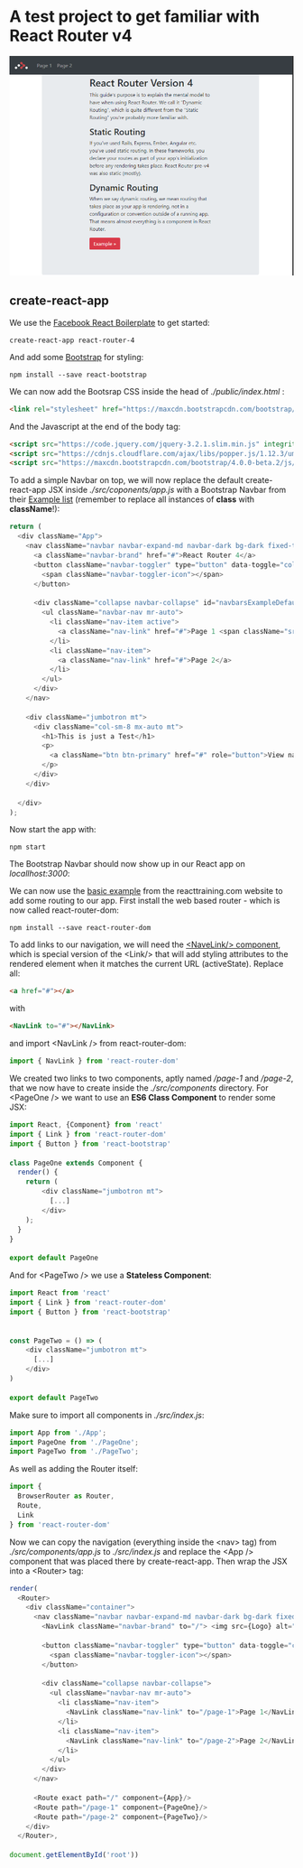 # A test project to get familiar with React Router v4


![](./rr4.png)


## create-react-app

We use the [Facebook React Boilerplate](https://github.com/facebookincubator/create-react-app) to get started:

```
create-react-app react-router-4
```

And add some [Bootstrap](https://react-bootstrap.github.io/getting-started.html) for styling:

```
npm install --save react-bootstrap
```

We can now add the Bootsrap CSS inside the head of _./public/index.html_ :

```html
<link rel="stylesheet" href="https://maxcdn.bootstrapcdn.com/bootstrap/4.0.0-beta.2/css/bootstrap.min.css" integrity="sha384-PsH8R72JQ3SOdhVi3uxftmaW6Vc51MKb0q5P2rRUpPvrszuE4W1povHYgTpBfshb" crossorigin="anonymous">
```

And the Javascript at the end of the body tag:

```html
<script src="https://code.jquery.com/jquery-3.2.1.slim.min.js" integrity="sha384-KJ3o2DKtIkvYIK3UENzmM7KCkRr/rE9/Qpg6aAZGJwFDMVNA/GpGFF93hXpG5KkN" crossorigin="anonymous"></script>
<script src="https://cdnjs.cloudflare.com/ajax/libs/popper.js/1.12.3/umd/popper.min.js" integrity="sha384-vFJXuSJphROIrBnz7yo7oB41mKfc8JzQZiCq4NCceLEaO4IHwicKwpJf9c9IpFgh" crossorigin="anonymous"></script>
<script src="https://maxcdn.bootstrapcdn.com/bootstrap/4.0.0-beta.2/js/bootstrap.min.js" integrity="sha384-alpBpkh1PFOepccYVYDB4do5UnbKysX5WZXm3XxPqe5iKTfUKjNkCk9SaVuEZflJ" crossorigin="anonymous"></script>
```

To add a simple Navbar on top, we will now replace the default create-react-app JSX inside _./src/coponents/app.js_ with a Bootstrap Navbar from their [Example list](https://getbootstrap.com/docs/4.0/examples/) (remember to replace all instances of __class__ with __className__!):

```js
return (
  <div className="App">
    <nav className="navbar navbar-expand-md navbar-dark bg-dark fixed-top mb">
      <a className="navbar-brand" href="#">React Router 4</a>
      <button className="navbar-toggler" type="button" data-toggle="collapse" data-target="#navbarsExampleDefault" aria-controls="navbarsExampleDefault" aria-expanded="false" aria-label="Toggle navigation">
        <span className="navbar-toggler-icon"></span>
      </button>

      <div className="collapse navbar-collapse" id="navbarsExampleDefault">
        <ul className="navbar-nav mr-auto">
          <li className="nav-item active">
            <a className="nav-link" href="#">Page 1 <span className="sr-only">(current)</span></a>
          </li>
          <li className="nav-item">
            <a className="nav-link" href="#">Page 2</a>
          </li>
        </ul>
      </div>
    </nav>

    <div className="jumbotron mt">
      <div className="col-sm-8 mx-auto mt">
        <h1>This is just a Test</h1>
        <p>
          <a className="btn btn-primary" href="#" role="button">View navbar docs &raquo;</a>
        </p>
      </div>
    </div>

  </div>
);
```

Now start the app with:

```
npm start
```

The Bootstrap Navbar should now show up in our React app on _locallhost:3000_:

We can now use the [basic example](https://reacttraining.com/react-router/web/example/basic) from the reacttraining.com website to add some routing to our app. First install the web based router - which is now called react-router-dom:

```
npm install --save react-router-dom
```

To add links to our navigation, we will need the [\<NaveLink/\> component](https://reacttraining.com/react-router/web/api/NavLink), which is special version of the \<Link/\> that will add styling attributes to the rendered element when it matches the current URL (activeState). Replace all:

```html
<a href="#"></a>
```

with

```html
<NavLink to="#"></NavLink>
```

and import \<NavLink /\> from react-router-dom:

```js
import { NavLink } from 'react-router-dom'
```

We created two links to two components, aptly named _/page-1_ and _/page-2_, that we now have to create inside the _./src/components_ directory. For \<PageOne /\> we want to use an __ES6 Class Component__ to render some JSX:

```js
import React, {Component} from 'react'
import { Link } from 'react-router-dom'
import { Button } from 'react-bootstrap'

class PageOne extends Component {
  render() {
    return (
        <div className="jumbotron mt">
          [...]
        </div>
    );
  }
}

export default PageOne
```

And for \<PageTwo /\> we use a __Stateless Component__:

```js
import React from 'react'
import { Link } from 'react-router-dom'
import { Button } from 'react-bootstrap'


const PageTwo = () => (
    <div className="jumbotron mt">
      [...]
    </div>
)

export default PageTwo
```

Make sure to import all components in _./src/index.js_:

```js
import App from './App';
import PageOne from './PageOne';
import PageTwo from './PageTwo';
```

As well as adding the Router itself:

```js
import {
  BrowserRouter as Router,
  Route,
  Link
} from 'react-router-dom'
```

Now we can copy the navigation (everything inside the \<nav\> tag) from  _./src/components/app.js_ to _./src/index.js_ and replace the \<App /\> component that was placed there by create-react-app. Then wrap the JSX into a \<Router\> tag:

```js
render(
  <Router>
    <div className="container">
      <nav className="navbar navbar-expand-md navbar-dark bg-dark fixed-top mb">
        <NavLink className="navbar-brand" to="/"> <img src={Logo} alt="React Router v4" /> </NavLink>

        <button className="navbar-toggler" type="button" data-toggle="collapse" data-target="#navbarsExampleDefault" aria-controls="navbarsExampleDefault" aria-expanded="false" aria-label="Toggle navigation">
          <span className="navbar-toggler-icon"></span>
        </button>

        <div className="collapse navbar-collapse">
          <ul className="navbar-nav mr-auto">
            <li className="nav-item">
              <NavLink className="nav-link" to="/page-1">Page 1</NavLink>
            </li>
            <li className="nav-item">
              <NavLink className="nav-link" to="/page-2">Page 2</NavLink>
            </li>
          </ul>
        </div>
      </nav>

      <Route exact path="/" component={App}/>
      <Route path="/page-1" component={PageOne}/>
      <Route path="/page-2" component={PageTwo}/>
    </div>
  </Router>,

document.getElementById('root'))
```
